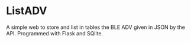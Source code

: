 # ListADV
A simple web to store and list in tables the BLE ADV given in JSON by the API. Programmed with Flask and SQlite.
